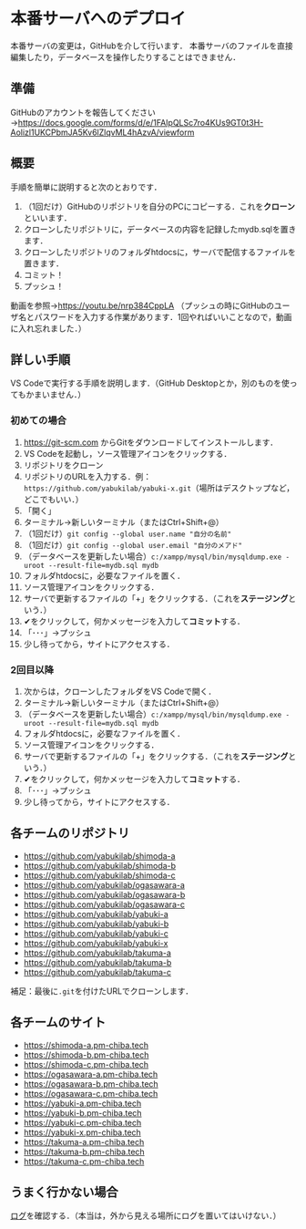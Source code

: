 # 本番サーバへのデプロイ

本番サーバの変更は，GitHubを介して行います．
本番サーバのファイルを直接編集したり，データベースを操作したりすることはできません．

## 準備

GitHubのアカウントを報告してください→https://docs.google.com/forms/d/e/1FAIpQLSc7ro4KUs9GT0t3H-Aolizl1UKCPbmJA5Kv6lZlqvML4hAzvA/viewform

## 概要

手順を簡単に説明すると次のとおりです．

1. （1回だけ）GitHubのリポジトリを自分のPCにコピーする．これを**クローン**といいます．
1. クローンしたリポジトリに，データベースの内容を記録したmydb.sqlを置きます．
1. クローンしたリポジトリのフォルダhtdocsに，サーバで配信するファイルを置きます．
1. コミット！
1. プッシュ！

動画を参照→https://youtu.be/nrp384CppLA （プッシュの時にGitHubのユーザ名とパスワードを入力する作業があります．1回やればいいことなので，動画に入れ忘れました．）

## 詳しい手順

VS Codeで実行する手順を説明します．（GitHub Desktopとか，別のものを使ってもかまいません．）

### 初めての場合

1. https://git-scm.com からGitをダウンロードしてインストールします．
1. VS Codeを起動し，ソース管理アイコンをクリックする．
1. リポジトリをクローン
1. リポジトリのURLを入力する．例：`https://github.com/yabukilab/yabuki-x.git`（場所はデスクトップなど，どこでもいい．）
1. 「開く」
1. ターミナル→新しいターミナル（またはCtrl+Shift+@）
1. （1回だけ）`git config --global user.name "自分の名前"`
1. （1回だけ）`git config --global user.email "自分のメアド"`
1. （データベースを更新したい場合）`c:/xampp/mysql/bin/mysqldump.exe -uroot --result-file=mydb.sql mydb`
1. フォルダhtdocsに，必要なファイルを置く．
1. ソース管理アイコンをクリックする．
1. サーバで更新するファイルの「+」をクリックする．（これを**ステージング**という．）
1. ✔をクリックして，何かメッセージを入力して**コミット**する．
1. 「･･･」→プッシュ
1. 少し待ってから，サイトにアクセスする．

### 2回目以降

1. 次からは，クローンしたフォルダをVS Codeで開く．
1. ターミナル→新しいターミナル（またはCtrl+Shift+@）
1. （データベースを更新したい場合）`c:/xampp/mysql/bin/mysqldump.exe -uroot --result-file=mydb.sql mydb`
1. フォルダhtdocsに，必要なファイルを置く．
1. ソース管理アイコンをクリックする．
1. サーバで更新するファイルの「+」をクリックする．（これを**ステージング**という．）
1. ✔をクリックして，何かメッセージを入力して**コミット**する．
1. 「･･･」→プッシュ
1. 少し待ってから，サイトにアクセスする．

## 各チームのリポジトリ

- https://github.com/yabukilab/shimoda-a
- https://github.com/yabukilab/shimoda-b
- https://github.com/yabukilab/shimoda-c
- https://github.com/yabukilab/ogasawara-a
- https://github.com/yabukilab/ogasawara-b
- https://github.com/yabukilab/ogasawara-c
- https://github.com/yabukilab/yabuki-a
- https://github.com/yabukilab/yabuki-b
- https://github.com/yabukilab/yabuki-c
- https://github.com/yabukilab/yabuki-x
- https://github.com/yabukilab/takuma-a
- https://github.com/yabukilab/takuma-b
- https://github.com/yabukilab/takuma-c

補足：最後に`.git`を付けたURLでクローンします．

## 各チームのサイト

- https://shimoda-a.pm-chiba.tech
- https://shimoda-b.pm-chiba.tech
- https://shimoda-c.pm-chiba.tech
- https://ogasawara-a.pm-chiba.tech
- https://ogasawara-b.pm-chiba.tech
- https://ogasawara-c.pm-chiba.tech
- https://yabuki-a.pm-chiba.tech
- https://yabuki-b.pm-chiba.tech
- https://yabuki-c.pm-chiba.tech
- https://yabuki-x.pm-chiba.tech
- https://takuma-a.pm-chiba.tech
- https://takuma-b.pm-chiba.tech
- https://takuma-c.pm-chiba.tech

## うまく行かない場合

[ログ](https://admin.pm-chiba.tech/log/)を確認する．（本当は，外から見える場所にログを置いてはいけない．）